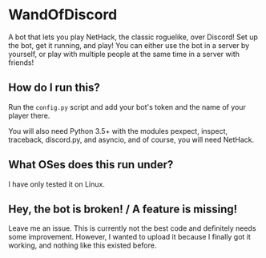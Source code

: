 # WandOfDiscord
A bot that lets you play NetHack, the classic roguelike, over Discord! Set up the bot, get it running, and play! You can either use the bot in a server by yourself, or play with multiple people at the same time in a server with friends!


## How do I run this?

Run the `config.py` script and add your bot's token and the name of your player there.

You will also need Python 3.5+ with the modules pexpect, inspect, traceback, discord.py, and asyncio, and of course, you will need NetHack.

## What OSes does this run under?

I have only tested it on Linux.

## Hey, the bot is broken! / A feature is missing!

Leave me an issue. This is currently not the best code and definitely needs some improvement. However, I wanted to upload it because I finally got it working, and nothing like this existed before.